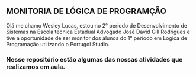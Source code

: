 ## MONITORIA DE LÓGICA DE PROGRAMÇÃO

Olá me chamo Wesley Lucas, estou no 2° periodo de Desenvolvimento de Sistemas na Escola tecnica Estadual Advogado José David Gill Rodrigues e tive a oportunidade de ser monitor dos alunos do 1° periodo em Logica de Programação utilizando o Portugol Studio.

### Nesse repositório estão algumas das nossas atividades que realizamos em aula.
